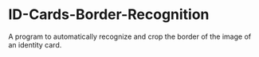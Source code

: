 # ID-Cards-Border-Recognition
A program to automatically recognize and crop the border of the image of an identity card.

